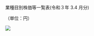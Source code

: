 業種目別株価等一覧表(令和３年 $3.4$ 月分)

（単位：円）

![](https://www.nta.go.jp/tmp/b1457191-1133-45da-b46e-bdf1aae9c5c5/images/1b2fa56e63609909f15f7078a5999f770615a4acca0463c504f9fbb853840f33.jpg)